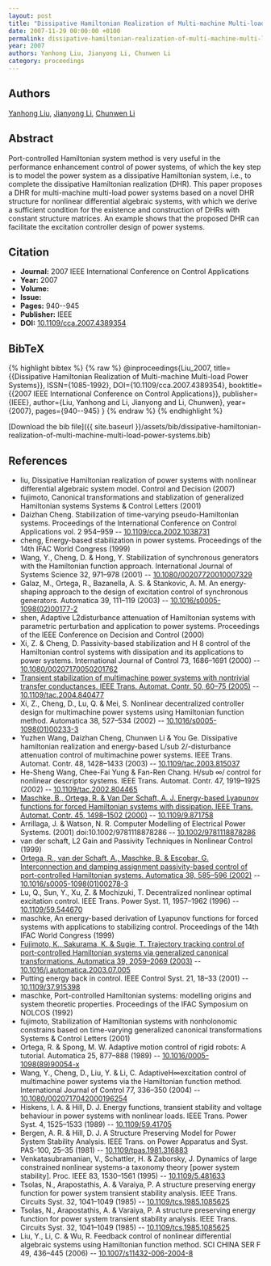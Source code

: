 ```yaml
---
layout: post
title: "Dissipative Hamiltonian Realization of Multi-machine Multi-load Power Systems"
date: 2007-11-29 00:00:00 +0100
permalink: dissipative-hamiltonian-realization-of-multi-machine-multi-load-power-systems
year: 2007
authors: Yanhong Liu, Jianyong Li, Chunwen Li
category: proceedings
---
```

 
## Authors
[Yanhong Liu](authors/yanhong-liu), [Jianyong Li](authors/jianyong-li), [Chunwen Li](authors/chunwen-li)
 
## Abstract
Port-controlled Hamiltonian system method is very useful in the performance enhancement control of power systems, of which the key step is to model the power system as a dissipative Hamiltonian system, i.e., to complete the dissipative Hamiltonian realization (DHR). This paper proposes a DHR for multi-machine multi-load power systems based on a novel DHR structure for nonlinear differential algebraic systems, with which we derive a sufficient condition for the existence and construction of DHRs with constant structure matrices. An example shows that the proposed DHR can facilitate the excitation controller design of power systems.
 
## Citation
- **Journal:** 2007 IEEE International Conference on Control Applications
- **Year:** 2007
- **Volume:** 
- **Issue:** 
- **Pages:** 940--945
- **Publisher:** IEEE
- **DOI:** [10.1109/cca.2007.4389354](https://doi.org/10.1109/cca.2007.4389354)
 
## BibTeX
{% highlight bibtex %}
{% raw %}
@inproceedings{Liu_2007,
  title={{Dissipative Hamiltonian Realization of Multi-machine Multi-load Power Systems}},
  ISSN={1085-1992},
  DOI={10.1109/cca.2007.4389354},
  booktitle={{2007 IEEE International Conference on Control Applications}},
  publisher={IEEE},
  author={Liu, Yanhong and Li, Jianyong and Li, Chunwen},
  year={2007},
  pages={940--945}
}
{% endraw %}
{% endhighlight %}
 
[Download the bib file]({{ site.baseurl }}/assets/bib/dissipative-hamiltonian-realization-of-multi-machine-multi-load-power-systems.bib)
 
## References
- liu, Dissipative Hamiltonian realization of power systems with nonlinear differential algebraic system model. Control and Decision (2007)
- fujimoto, Canonical transformations and stablization of generalized Hamiltonian systems Systems & Control Letters (2001)
- Daizhan Cheng. Stabilization of time-varying pseudo-Hamiltonian systems. Proceedings of the International Conference on Control Applications vol. 2 954–959 -- [10.1109/cca.2002.1038731](https://doi.org/10.1109/cca.2002.1038731)
- cheng, Energy-based stabilization in power systems. Proceedings of the 14th IFAC World Congress (1999)
- Wang, Y., Cheng, D. & Hong, Y. Stabilization of synchronous generators with the Hamiltonian function approach. International Journal of Systems Science 32, 971–978 (2001) -- [10.1080/00207720010007329](https://doi.org/10.1080/00207720010007329)
- Galaz, M., Ortega, R., Bazanella, A. S. & Stankovic, A. M. An energy-shaping approach to the design of excitation control of synchronous generators. Automatica 39, 111–119 (2003) -- [10.1016/s0005-1098(02)00177-2](https://doi.org/10.1016/s0005-1098(02)00177-2)
- shen, Adaptive L2disturbance attenuation of Hamiltonian systems with parametric perturbation and application to power systems. Proceedings of the IEEE Conference on Decision and Control (2000)
- Xi, Z. & Cheng, D. Passivity-based stabilization and H 8 control of the Hamiltonian control systems with dissipation and its applications to power systems. International Journal of Control 73, 1686–1691 (2000) -- [10.1080/00207170050201762](https://doi.org/10.1080/00207170050201762)
- [Transient stabilization of multimachine power systems with nontrivial transfer conductances. IEEE Trans. Automat. Contr. 50, 60–75 (2005)](transient-stabilization-of-multimachine-power-systems-with-nontrivial-transfer-conductances) -- [10.1109/tac.2004.840477](https://doi.org/10.1109/tac.2004.840477)
- Xi, Z., Cheng, D., Lu, Q. & Mei, S. Nonlinear decentralized controller design for multimachine power systems using Hamiltonian function method. Automatica 38, 527–534 (2002) -- [10.1016/s0005-1098(01)00233-3](https://doi.org/10.1016/s0005-1098(01)00233-3)
- Yuzhen Wang, Daizhan Cheng, Chunwen Li & You Ge. Dissipative hamiltonian realization and energy-based L/sub 2/-disturbance attenuation control of multimachine power systems. IEEE Trans. Automat. Contr. 48, 1428–1433 (2003) -- [10.1109/tac.2003.815037](https://doi.org/10.1109/tac.2003.815037)
- He-Sheng Wang, Chee-Fai Yung & Fan-Ren Chang. H/sub ∞/ control for nonlinear descriptor systems. IEEE Trans. Automat. Contr. 47, 1919–1925 (2002) -- [10.1109/tac.2002.804465](https://doi.org/10.1109/tac.2002.804465)
- [Maschke, B., Ortega, R. & Van Der Schaft, A. J. Energy-based Lyapunov functions for forced Hamiltonian systems with dissipation. IEEE Trans. Automat. Contr. 45, 1498–1502 (2000)](energy-based-lyapunov-functions-for-forced-hamiltonian-systems-with-dissipation) -- [10.1109/9.871758](https://doi.org/10.1109/9.871758)
- Arrillaga, J. & Watson, N. R. Computer Modelling of Electrical Power Systems. (2001) doi:10.1002/9781118878286 -- [10.1002/9781118878286](https://doi.org/10.1002/9781118878286)
- van der schaft, L2 Gain and Passivity Techniques in Nonlinear Control (1999)
- [Ortega, R., van der Schaft, A., Maschke, B. & Escobar, G. Interconnection and damping assignment passivity-based control of port-controlled Hamiltonian systems. Automatica 38, 585–596 (2002)](interconnection-and-damping-assignment-passivity-based-control-of-port-controlled-hamiltonian-systems) -- [10.1016/s0005-1098(01)00278-3](https://doi.org/10.1016/s0005-1098(01)00278-3)
- Lu, Q., Sun, Y., Xu, Z. & Mochizuki, T. Decentralized nonlinear optimal excitation control. IEEE Trans. Power Syst. 11, 1957–1962 (1996) -- [10.1109/59.544670](https://doi.org/10.1109/59.544670)
- maschke, An energy-based derivation of Lyapunov functions for forced systems with applications to stabilizing control. Proceedings of the 14th IFAC World Congress (1999)
- [Fujimoto, K., Sakurama, K. & Sugie, T. Trajectory tracking control of port-controlled Hamiltonian systems via generalized canonical transformations. Automatica 39, 2059–2069 (2003)](trajectory-tracking-control-of-port-controlled-hamiltonian-systems-via-generalized-canonical-transformations) -- [10.1016/j.automatica.2003.07.005](https://doi.org/10.1016/j.automatica.2003.07.005)
- Putting energy back in control. IEEE Control Syst. 21, 18–33 (2001) -- [10.1109/37.915398](https://doi.org/10.1109/37.915398)
- maschke, Port-controlled Hamiltonian systems: modelling origins and system theoretic properties. Proceedings of the IFAC Symposium on NOLCOS (1992)
- fujimoto, Stabilization of Hamiltonian systems with nonholonomic constrains based on time-varying generalized canonical transformations Systems & Control Letters (2001)
- Ortega, R. & Spong, M. W. Adaptive motion control of rigid robots: A tutorial. Automatica 25, 877–888 (1989) -- [10.1016/0005-1098(89)90054-x](https://doi.org/10.1016/0005-1098(89)90054-x)
- Wang, Y., Cheng, D., Liu, Y. & Li, C. AdaptiveH∞excitation control of multimachine power systems via the Hamiltonian function method. International Journal of Control 77, 336–350 (2004) -- [10.1080/0020717042000196254](https://doi.org/10.1080/0020717042000196254)
- Hiskens, I. A. & Hill, D. J. Energy functions, transient stability and voltage behaviour in power systems with nonlinear loads. IEEE Trans. Power Syst. 4, 1525–1533 (1989) -- [10.1109/59.41705](https://doi.org/10.1109/59.41705)
- Bergen, A. R. & Hill, D. J. A Structure Preserving Model for Power System Stability Analysis. IEEE Trans. on Power Apparatus and Syst. PAS-100, 25–35 (1981) -- [10.1109/tpas.1981.316883](https://doi.org/10.1109/tpas.1981.316883)
- Venkatasubramanian, V., Schattler, H. & Zaborsky, J. Dynamics of large constrained nonlinear systems-a taxonomy theory [power system stability]. Proc. IEEE 83, 1530–1561 (1995) -- [10.1109/5.481633](https://doi.org/10.1109/5.481633)
- Tsolas, N., Arapostathis, A. & Varaiya, P. A structure preserving energy function for power system transient stability analysis. IEEE Trans. Circuits Syst. 32, 1041–1049 (1985) -- [10.1109/tcs.1985.1085625](https://doi.org/10.1109/tcs.1985.1085625)
- Tsolas, N., Arapostathis, A. & Varaiya, P. A structure preserving energy function for power system transient stability analysis. IEEE Trans. Circuits Syst. 32, 1041–1049 (1985) -- [10.1109/tcs.1985.1085625](https://doi.org/10.1109/tcs.1985.1085625)
- Liu, Y., Li, C. & Wu, R. Feedback control of nonlinear differential algebraic systems using Hamiltonian function method. SCI CHINA SER F 49, 436–445 (2006) -- [10.1007/s11432-006-2004-8](https://doi.org/10.1007/s11432-006-2004-8)

